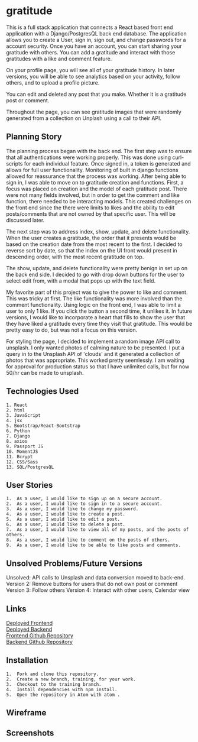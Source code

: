 # gratitude

This is a full stack application that connects a React based front end application with a Django/PostgresQL back end database.  The application allows you to create a User, sign in, sign out, and change passwords for a account security.  Once you have an account, you can start sharing your gratitude with others.  You can add a gratitude and interact with those gratitudes with a like and comment feature.

On your profile page, you will see all of your gratitude history.  In later versions, you will be able to see analytics based on your activity, follow others, and to upload a profile picture.

You can edit and deleted any post that you make.  Whether it is a gratitude post or comment.

Throughout the page, you can see gratitude images that were randomly generated from a collection on Unplash using a call to their API.

## Planning Story

The planning process began with the back end.  The first step was to ensure that all authentications were working properly.  This was done using curl-scripts for each individual feature.  Once signed in, a token is generated and allows for full user functionality.  Monitoring of built in django functions allowed for reassurance that the process was working.  After being able to sign in, I was able to move on to gratitude creation and functions.  First, a focus was placed on creation and the model of each gratitude post.  There were not many fields involved, but in order to get the comment and like function, there needed to be interacting models.  This created challenges on the front end since the there were limits to likes and the ability to edit posts/comments that are not owned by that specific user. This will be discussed later.

The next step was to address index, show, update, and delete functionality.  When the user creates a gratitude, the order that it presents would be based on the creation date from the most recent to the first.  I decided to reverse sort by date, so that the index on the UI front would present in descending order, with the most recent gratitude on top.

The show, update, and delete functionality were pretty benign in set up on the back end side. I decided to go with drop down buttons for the user to select edit from, with a modal that pops up with the text field.

My favorite part of this project was to give the power to like and comment.  This was tricky at first.  The like functionality was more involved than the comment functionality.  Using logic on the front end, I was able to limit a user to only 1 like.  If you click the button a second time, it unlikes it.  In future versions, I would like to incorporate a heart that fills to show the user that they have liked a gratitude every time they visit that gratitude.  This would be pretty easy to do, but was not a focus on this version.

For styling the page, I decided to implement a random image API call to unsplash.  I only wanted photos of calming nature to be presented.  I put a query in to the Unsplash API of 'clouds' and it generated a collection of photos that was appropriate. This worked pretty seemlessly.  I am waiting for approval for production status so that I have unlimited calls, but for now 50/hr can be made to unsplash.

## Technologies Used
    1. React
    2. html
    3. JavaScript
    4. jsx
    5. Bootstrap/React-Bootstrap
    6. Python
    7. Django
    8. axios
    9. Passport JS
    10. MomentJS
    11. Bcrypt
    12. CSS/Sass
    13. SQL/PostgresQL

## User Stories
    1.  As a user, I would like to sign up on a secure account.
    2.  As a user, I would like to sign in to a secure account.
    3.  As a user, I would like to change my password.
    4.  As a user, I would like to create a post.
    5.  As a user, I would like to edit a post.
    6.  As a user, I would like to delete a post.
    7.  As a user, I would like to view all of my posts, and the posts of others.
    8.  As a user, I would like to comment on the posts of others.
    9.  As a user, I would like to be able to like posts and comments.

## Unsolved Problems/Future Versions
  Unsolved:  API calls to Unsplash and data conversion moved to back-end.
  Version 2: Remove buttons for users that do not own post or comment
  Version 3: Follow others
  Version 4: Interact with other users, Calendar view

## Links
[Deployed Frontend](https://robrichardsdpt.github.io/gratitude-app/) <br>
[Deployed Backend](https://gratitude-back-end.herokuapp.com/) <br>
[Frontend Github Repository](https://github.com/robrichardsdpt/gratitude-app)<br>
[Backend Github Repository](https://github.com/robrichardsdpt/gratitude-back-end)

## Installation
    1.  Fork and clone this repository.
    2.  Create a new branch, training, for your work.
    3.  Checkout to the training branch.
    4.  Install dependencies with npm install.
    5.  Open the repository in Atom with atom .

## Wireframe


## Screenshots
